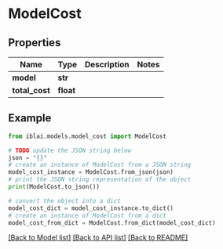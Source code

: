 # ModelCost


## Properties

Name | Type | Description | Notes
------------ | ------------- | ------------- | -------------
**model** | **str** |  | 
**total_cost** | **float** |  | 

## Example

```python
from iblai.models.model_cost import ModelCost

# TODO update the JSON string below
json = "{}"
# create an instance of ModelCost from a JSON string
model_cost_instance = ModelCost.from_json(json)
# print the JSON string representation of the object
print(ModelCost.to_json())

# convert the object into a dict
model_cost_dict = model_cost_instance.to_dict()
# create an instance of ModelCost from a dict
model_cost_from_dict = ModelCost.from_dict(model_cost_dict)
```
[[Back to Model list]](../README.md#documentation-for-models) [[Back to API list]](../README.md#documentation-for-api-endpoints) [[Back to README]](../README.md)


